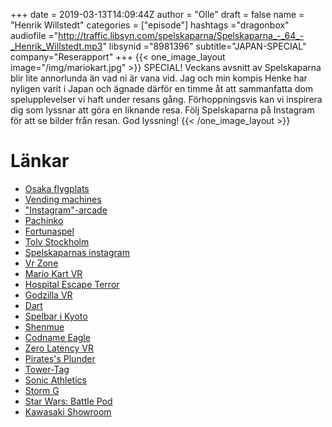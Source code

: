 +++
date = 2019-03-13T14:09:44Z
author = "Olle"
draft = false
name = "Henrik Willstedt"
categories = ["episode"]
hashtags ="dragonbox"
audiofile ="http://traffic.libsyn.com/spelskaparna/Spelskaparna_-_64_-_Henrik_Willstedt.mp3"
libsynid ="8981396"
subtitle="JAPAN-SPECIAL"
company="Reserapport"
+++ 
{{< one_image_layout image="/img/mariokart.jpg" >}}
SPECIAL! Veckans avsnitt av Spelskaparna blir lite annorlunda än vad ni är vana vid. Jag och min kompis Henke har nyligen varit i Japan och ägnade därför en timme åt att sammanfatta dom spelupplevelser vi haft under resans gång. Förhoppningsvis kan vi inspirera dig som lyssnar att göra en liknande resa. Följ Spelskaparna på Instagram för att se bilder från resan. God lyssning!
{{< /one_image_layout >}}

# Länkar
* [Osaka flygplats](https://www.instagram.com/p/Bu8LsTSljc6/)
* [Vending machines](https://www.instagram.com/p/Bu8LsTSljc6/)
* ["Instagram"-arcade](https://www.instagram.com/p/Bu8LsTSljc6/)
* [Pachinko](https://www.youtube.com/watch?v=-tBy2jemw4s)
* [Fortunaspel](https://sv.wikipedia.org/wiki/Fortunaspel)
* [Tolv Stockholm](https://tolvstockholm.se/)
* [Spelskaparnas instagram](https://www.instagram.com/spelskaparna/?hl=en)
* [Vr Zone](https://vrzone-pic.com/shinjuku/en/activity/mariocart.html)
* [Mario Kart VR](https://www.instagram.com/p/BuGNKE_l5pE/)
* [Hospital Escape Terror](https://vrzone-pic.com/shinjuku/en/activity/omega.html)
* [Godzilla VR](https://vrzone-pic.com/shinjuku/en/activity/godzilla.html)
* [Dart](https://www.instagram.com/p/Bu8LsTSljc6/)
* [Spelbar i Kyoto](https://www.instagram.com/p/Bt7iUFVlRnC/)
* [Shenmue](https://www.youtube.com/watch?v=fdcp4_oNREY)
* [Codname Eagle](https://en.wikipedia.org/wiki/Codename_Eagle)
* [Zero Latency VR](http://tokyo-joypolis.com/language/english/attraction/1st/zerolatency/index.html)
* [Pirates's Plunder](http://tokyo-joypolis.com/language/english/attraction/1st/pirates.html)
* [Tower-Tag](http://tokyo-joypolis.com/language/english/attraction/2nd/towertag.html)
* [Sonic Athletics](http://tokyo-joypolis.com/language/english/attraction/2nd/athletics.html)
* [Storm G](http://tokyo-joypolis.com/language/english/attraction/2nd/stormg.html)
* [Star Wars: Battle Pod](https://www.youtube.com/watch?v=IFhe69Gqp3o)
* [Kawasaki Showroom](https://www.instagram.com/p/BuNbavXo4cq/)

